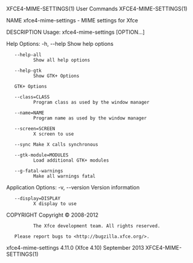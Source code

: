 XFCE4-MIME-SETTINGS(1)                                                                User Commands                                                                XFCE4-MIME-SETTINGS(1)

NAME
       xfce4-mime-settings - MIME settings for Xfce

DESCRIPTION
   Usage:
              xfce4-mime-settings [OPTION...]

   Help Options:
       -h, --help
              Show help options

       --help-all
              Show all help options

       --help-gtk
              Show GTK+ Options

       GTK+ Options

       --class=CLASS
              Program class as used by the window manager

       --name=NAME
              Program name as used by the window manager

       --screen=SCREEN
              X screen to use

       --sync Make X calls synchronous

       --gtk-module=MODULES
              Load additional GTK+ modules

       --g-fatal-warnings
              Make all warnings fatal

   Application Options:
       -v, --version
              Version information

       --display=DISPLAY
              X display to use

COPYRIGHT
       Copyright © 2008-2012

              The Xfce development team. All rights reserved.

       Please report bugs to <http://bugzilla.xfce.org/>.

xfce4-mime-settings 4.11.0 (Xfce 4.10)                                                September 2013                                                               XFCE4-MIME-SETTINGS(1)
